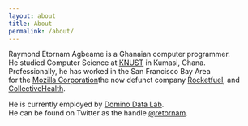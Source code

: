 ```yaml
---
layout: about
title: About
permalink: /about/
---
```


Raymond Etornam Agbeame is a Ghanaian computer programmer.   
He studied Computer Science at [KNUST] in Kumasi, Ghana.   
Professionally, he has worked in the San Francisco Bay Area   
for the [Mozilla Corporation]the now defunct company 
[Rocketfuel], and [CollectiveHealth]. 

He is currently employed by [Domino Data Lab].  
He can be found on Twitter as the handle [@retornam].


[KNUST]: https://en.wikipedia.org/wiki/Kwame_Nkrumah_University_of_Science_and_Technology
[Mozilla Corporation]: https://mozilla.org
[Rocketfuel]: https://rocketfuel.com
[CollectiveHealth]: https://collectivehealth.com
[Domino Data Lab]: https://dominodatalab.com
[@retornam]: https://twitter.com